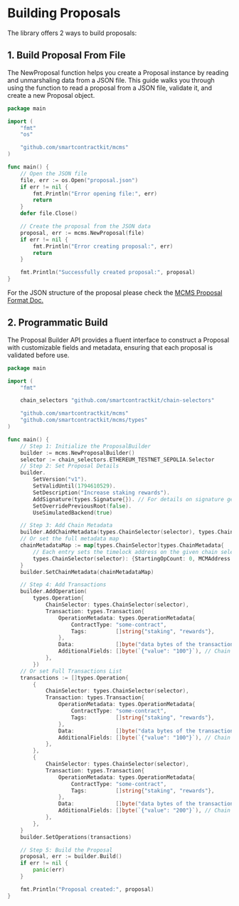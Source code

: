 # Building Proposals

The library offers 2 ways to build proposals:

## 1. Build Proposal From File

The NewProposal function helps you create a Proposal instance by reading and
unmarshaling data from a JSON file. This guide walks you through using the
function to read a proposal from a JSON file, validate it, and create a new Proposal
object.

```go
package main

import (
	"fmt"
	"os"

	"github.com/smartcontractkit/mcms"
)

func main() {
	// Open the JSON file
	file, err := os.Open("proposal.json")
	if err != nil {
		fmt.Println("Error opening file:", err)
		return
	}
	defer file.Close()

	// Create the proposal from the JSON data
	proposal, err := mcms.NewProposal(file)
	if err != nil {
		fmt.Println("Error creating proposal:", err)
		return
	}

	fmt.Println("Successfully created proposal:", proposal)
}
```

For the JSON structure of the proposal please check the [MCMS Proposal Format Doc.](../key-concepts/mcms-proposal.md)

## 2. Programmatic Build

The Proposal Builder API provides a fluent interface to construct a Proposal with
customizable fields and metadata, ensuring that each proposal is validated before use.

```go
package main

import (
	"fmt"

	chain_selectors "github.com/smartcontractkit/chain-selectors"

	"github.com/smartcontractkit/mcms"
	"github.com/smartcontractkit/mcms/types"
)

func main() {
	// Step 1: Initialize the ProposalBuilder
	builder := mcms.NewProposalBuilder()
	selector := chain_selectors.ETHEREUM_TESTNET_SEPOLIA.Selector
	// Step 2: Set Proposal Details
	builder.
		SetVersion("v1").
		SetValidUntil(1794610529).
		SetDescription("Increase staking rewards").
		AddSignature(types.Signature{}). // For details on signature generation see https://github.com/smartcontractkit/mcms/blob/main/docs/usage/signing-proposals.md
		SetOverridePreviousRoot(false).
		UseSimulatedBackend(true)

	// Step 3: Add Chain Metadata
	builder.AddChainMetadata(types.ChainSelector(selector), types.ChainMetadata{StartingOpCount: 0, MCMAddress: "0x123"})
	// Or set the full metadata map
	chainMetadataMap := map[types.ChainSelector]types.ChainMetadata{
		// Each entry sets the timelock address on the given chain selector
		types.ChainSelector(selector): {StartingOpCount: 0, MCMAddress: "0x123"},
	}
	builder.SetChainMetadata(chainMetadataMap)

	// Step 4: Add Transactions
	builder.AddOperation(
		types.Operation{
			ChainSelector: types.ChainSelector(selector),
			Transaction: types.Transaction{
				OperationMetadata: types.OperationMetadata{
					ContractType: "some-contract",
					Tags:         []string{"staking", "rewards"},
				},
				Data:             []byte("data bytes of the transaction"),
				AdditionalFields: []byte(`{"value": "100"}`), // Chain specific fields for the operation
			},
		})
	// Or set Full Transactions List
	transactions := []types.Operation{
		{
			ChainSelector: types.ChainSelector(selector),
			Transaction: types.Transaction{
				OperationMetadata: types.OperationMetadata{
					ContractType: "some-contract",
					Tags:         []string{"staking", "rewards"},
				},
				Data:             []byte("data bytes of the transaction"),
				AdditionalFields: []byte(`{"value": "100"}`), // Chain specific fields for the operation
			},
		},
		{
			ChainSelector: types.ChainSelector(selector),
			Transaction: types.Transaction{
				OperationMetadata: types.OperationMetadata{
					ContractType: "some-contract",
					Tags:         []string{"staking", "rewards"},
				},
				Data:             []byte("data bytes of the transaction"),
				AdditionalFields: []byte(`{"value": "200"}`), // Chain specific fields for the operation
			},
		},
	}
	builder.SetOperations(transactions)

	// Step 5: Build the Proposal
	proposal, err := builder.Build()
	if err != nil {
		panic(err)
	}

	fmt.Println("Proposal created:", proposal)
}

```